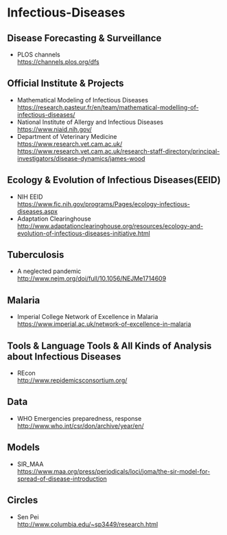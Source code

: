 # Infectious-Diseases
## Disease Forecasting & Surveillance
* PLOS channels<br> https://channels.plos.org/dfs
## Official Institute & Projects
* Mathematical Modeling of Infectious Diseases<br>https://research.pasteur.fr/en/team/mathematical-modelling-of-infectious-diseases/ 
* National Institute of Allergy and Infectious Diseases <br> https://www.niaid.nih.gov/
* Department of Veterinary Medicine<br>https://www.research.vet.cam.ac.uk/<br>
https://www.research.vet.cam.ac.uk/research-staff-directory/principal-investigators/disease-dynamics/james-wood
## Ecology & Evolution of Infectious Diseases(EEID)
* NIH EEID<br>https://www.fic.nih.gov/programs/Pages/ecology-infectious-diseases.aspx
* Adaptation Clearinghouse<br> http://www.adaptationclearinghouse.org/resources/ecology-and-evolution-of-infectious-diseases-initiative.html
## Tuberculosis
* A neglected pandemic<br>http://www.nejm.org/doi/full/10.1056/NEJMe1714609 
## Malaria<br>
* Imperial College Network of Excellence in Malaria<br>  https://www.imperial.ac.uk/network-of-excellence-in-malaria
## Tools & Language Tools & All Kinds of Analysis about Infectious Diseases
* REcon<br>http://www.repidemicsconsortium.org/
## Data
* WHO Emergencies preparedness, response<br>http://www.who.int/csr/don/archive/year/en/
## Models
* SIR_MAA<br>https://www.maa.org/press/periodicals/loci/joma/the-sir-model-for-spread-of-disease-introduction
## Circles
* Sen Pei<br>http://www.columbia.edu/~sp3449/research.html
